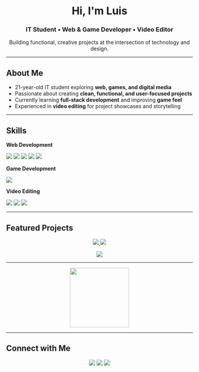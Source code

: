 <h1 align="center">Hi, I'm Luis</h1>
<h3 align="center">IT Student • Web & Game Developer • Video Editor</h3>
<p align="center">Building functional, creative projects at the intersection of technology and design.</p>

---

## About Me
- 21-year-old IT student exploring **web, games, and digital media**  
- Passionate about creating **clean, functional, and user-focused projects**  
- Currently learning **full-stack development** and improving **game feel**  
- Experienced in **video editing** for project showcases and storytelling  

---

## Skills

**Web Development**  
<p>
  <img src="https://img.shields.io/badge/JavaScript-black?logo=javascript&logoColor=F7DF1E" />
  <img src="https://img.shields.io/badge/React-black?logo=react&logoColor=61DAFB" />
  <img src="https://img.shields.io/badge/Node.js-black?logo=node.js&logoColor=339933" />
  <img src="https://img.shields.io/badge/HTML5-black?logo=html5&logoColor=E34F26" />
  <img src="https://img.shields.io/badge/CSS3-black?logo=css3&logoColor=1572B6" />
</p>

**Game Development**  
<p>
  <img src="https://img.shields.io/badge/Godot-black?logo=godot-engine&logoColor=478CBF" />
</p>

**Video Editing**  
<p>
  <img src="https://img.shields.io/badge/Premiere%20Pro-black?logo=adobe-premiere-pro&logoColor=9999FF" />
  <img src="https://img.shields.io/badge/DaVinci%20Resolve-black?logo=davinciresolve&logoColor=233A51" />
  <img src="https://img.shields.io/badge/CapCut-black?logo=capcut&logoColor=white" />
</p>

---

## Featured Projects

<p align="center">
  <a href="https://github.com/simplelui/wanderly">
    <img src="https://github-readme-stats.vercel.app/api/pin/?username=simplelui&repo=wanderly&theme=github_dark" />
  </a>
  <a href="https://github.com/simplelui/apkgame">
    <img src="https://github-readme-stats.vercel.app/api/pin/?username=simplelui&repo=apkgame&theme=github_dark" />
  </a>
</p>

<p align="center">
  <a href="https://github.com/simplelui/compasswebsitefullstack">
    <img src="https://github-readme-stats.vercel.app/api/pin/?username=simplelui&repo=compasswebsitefullstack&theme=github_dark" />
  </a>
</p>

---

<p align="center">
  <img src="https://github-readme-stats.vercel.app/api/top-langs/?username=simplelui&layout=compact&theme=github_dark" height="160" />
</p>

---

## Connect with Me
<p align="center">
  <a href="mailto:luisdetaza04@gmail.com"><img src="https://img.shields.io/badge/Email-black?logo=gmail&logoColor=D14836" /></a>
  <a href="https://www.linkedin.com/in/luis-de-taza"><img src="https://img.shields.io/badge/LinkedIn-black?logo=linkedin&logoColor=0A66C2" /></a>
  <a href="https://github.com/simplelui"><img src="https://img.shields.io/badge/GitHub-black?logo=github&logoColor=white" /></a>
</p>
